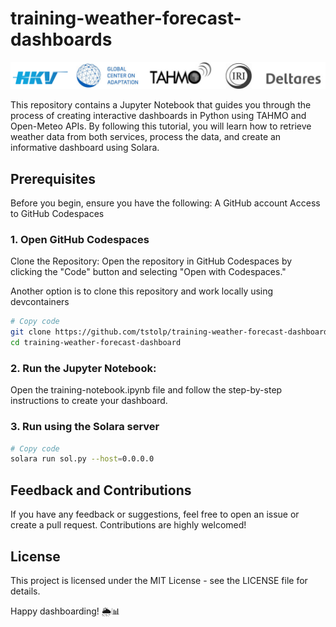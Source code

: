 # training-weather-forecast-dashboards

![alt text](data/images/partners.svg)

This repository contains a Jupyter Notebook that guides you through the process of creating interactive dashboards in Python using TAHMO and Open-Meteo APIs. By following this tutorial, you will learn how to retrieve weather data from both services, process the data, and create an informative dashboard using Solara.



## Prerequisites
Before you begin, ensure you have the following:
A GitHub account
Access to GitHub Codespaces

### 1. Open GitHub Codespaces 
Clone the Repository:
Open the repository in GitHub Codespaces by clicking the "Code" button and selecting "Open with Codespaces."

Another option is to clone this repository and work locally using devcontainers
```bash
# Copy code
git clone https://github.com/tstolp/training-weather-forecast-dashboards.git
cd training-weather-forecast-dashboard
```

### 2. Run the Jupyter Notebook:
Open the training-notebook.ipynb file and follow the step-by-step instructions to create your dashboard.

### 3. Run using the Solara server
```bash
# Copy code
solara run sol.py --host=0.0.0.0
```

## Feedback and Contributions
If you have any feedback or suggestions, feel free to open an issue or create a pull request. Contributions are highly welcomed!

## License
This project is licensed under the MIT License - see the LICENSE file for details.

Happy dashboarding! 🌦️📊
